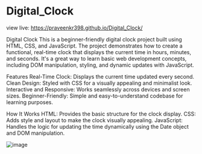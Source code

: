 # Digital_Clock

view live: https://praveenkr398.github.io/Digital_Clock/

Digital Clock
This is a beginner-friendly digital clock project built using HTML, CSS, and JavaScript. The project demonstrates how to create a functional, real-time clock that displays the current time in hours, minutes, and seconds. It's a great way to learn basic web development concepts, including DOM manipulation, styling, and dynamic updates with JavaScript.

Features
Real-Time Clock: Displays the current time updated every second.
Clean Design: Styled with CSS for a visually appealing and minimalist look.
Interactive and Responsive: Works seamlessly across devices and screen sizes.
Beginner-Friendly: Simple and easy-to-understand codebase for learning purposes.

How It Works
HTML: Provides the basic structure for the clock display.
CSS: Adds style and layout to make the clock visually appealing.
JavaScript: Handles the logic for updating the time dynamically using the Date object and DOM manipulation.


![image](https://github.com/user-attachments/assets/b52ad6fc-269e-41f2-aa53-2bc3404c4e8b)
